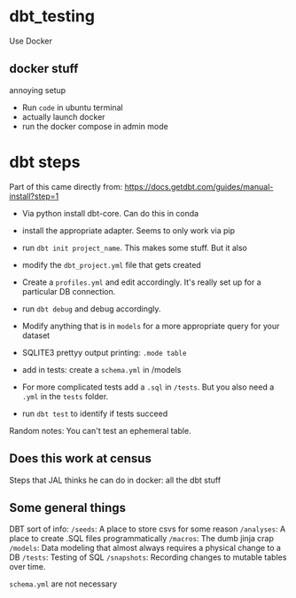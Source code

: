 # dbt_testing
Use Docker

## docker stuff

annoying setup
- Run `code` in ubuntu terminal
- actually launch docker
- run the docker compose in admin mode
# dbt steps
Part of this came directly from:
https://docs.getdbt.com/guides/manual-install?step=1

- Via python install dbt-core. Can do this in conda
- install the appropriate adapter. Seems to only work via pip

- run `dbt init project_name`. This makes some stuff. But it also 

- modify the `dbt_project.yml` file that gets created

- Create a `profiles.yml` and edit accordingly. It's really set up for a particular DB connection.

- run `dbt debug` and debug accordingly.

- Modify anything that is in `models` for a more appropriate query for your dataset

- SQLITE3 prettyy output printing: `.mode table`

- add in tests: create a `schema.yml` in /models

- For more complicated tests add a `.sql` in `/tests`. But you also need a `.yml` in the `tests` folder.

- run `dbt test` to identify if tests succeed

Random notes:
You can't test an ephemeral table.

## Does this work at census

Steps that JAL thinks he can do in docker: all the dbt stuff

## Some general things

DBT sort of info:
`/seeds`: A place to store csvs for some reason
`/analyses`: A place to create .SQL files programmatically
`/macros`: The dumb jinja crap 
`/models`: Data modeling that almost always requires a physical change to a DB
`/tests`: Testing of SQL
`/snapshots`: Recording changes to mutable tables over time. 

`schema.yml` are not necessary